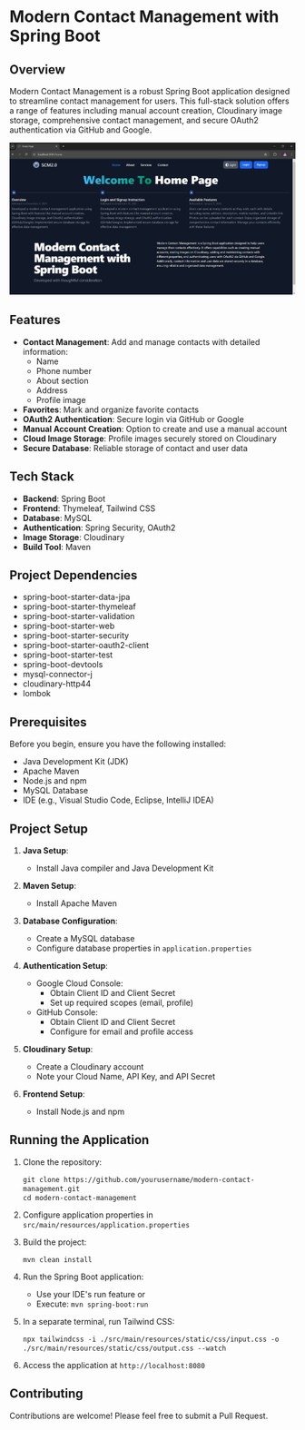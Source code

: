 # Modern Contact Management with Spring Boot

## Overview

Modern Contact Management is a robust Spring Boot application designed to streamline contact management for users. This full-stack solution offers a range of features including manual account creation, Cloudinary image storage, comprehensive contact management, and secure OAuth2 authentication via GitHub and Google.

![Modern Contact Management](https://github.com/pkp245464/Modern-Contact-Management-with-Spring-Boot/raw/main/Project%20Screenshots/MainHomePage.jpg)

## Features

- **Contact Management**: Add and manage contacts with detailed information:
  - Name
  - Phone number
  - About section
  - Address
  - Profile image
- **Favorites**: Mark and organize favorite contacts
- **OAuth2 Authentication**: Secure login via GitHub or Google
- **Manual Account Creation**: Option to create and use a manual account
- **Cloud Image Storage**: Profile images securely stored on Cloudinary
- **Secure Database**: Reliable storage of contact and user data

## Tech Stack

- **Backend**: Spring Boot
- **Frontend**: Thymeleaf, Tailwind CSS
- **Database**: MySQL
- **Authentication**: Spring Security, OAuth2
- **Image Storage**: Cloudinary
- **Build Tool**: Maven

## Project Dependencies

- spring-boot-starter-data-jpa
- spring-boot-starter-thymeleaf
- spring-boot-starter-validation
- spring-boot-starter-web
- spring-boot-starter-security
- spring-boot-starter-oauth2-client
- spring-boot-starter-test
- spring-boot-devtools
- mysql-connector-j
- cloudinary-http44
- lombok

## Prerequisites

Before you begin, ensure you have the following installed:
- Java Development Kit (JDK)
- Apache Maven
- Node.js and npm
- MySQL Database
- IDE (e.g., Visual Studio Code, Eclipse, IntelliJ IDEA)

## Project Setup

1. **Java Setup**:
   - Install Java compiler and Java Development Kit

2. **Maven Setup**:
   - Install Apache Maven

3. **Database Configuration**:
   - Create a MySQL database
   - Configure database properties in `application.properties`

4. **Authentication Setup**:
   - Google Cloud Console:
     - Obtain Client ID and Client Secret
     - Set up required scopes (email, profile)
   - GitHub Console:
     - Obtain Client ID and Client Secret
     - Configure for email and profile access

5. **Cloudinary Setup**:
   - Create a Cloudinary account
   - Note your Cloud Name, API Key, and API Secret

6. **Frontend Setup**:
   - Install Node.js and npm

## Running the Application

1. Clone the repository:
   ```
   git clone https://github.com/yourusername/modern-contact-management.git
   cd modern-contact-management
   ```

2. Configure application properties in `src/main/resources/application.properties`

3. Build the project:
   ```
   mvn clean install
   ```

4. Run the Spring Boot application:
   - Use your IDE's run feature or
   - Execute: `mvn spring-boot:run`

5. In a separate terminal, run Tailwind CSS:
   ```
   npx tailwindcss -i ./src/main/resources/static/css/input.css -o ./src/main/resources/static/css/output.css --watch
   ```

6. Access the application at `http://localhost:8080`

## Contributing

Contributions are welcome! Please feel free to submit a Pull Request.
